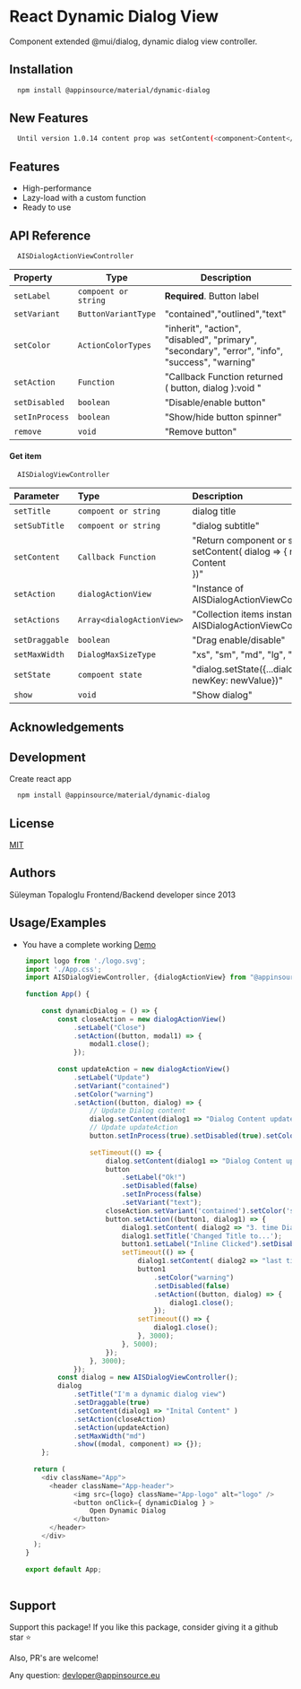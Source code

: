 
# React Dynamic Dialog View

Component extended @mui/dialog, dynamic dialog view controller.
## Installation

```bash
  npm install @appinsource/material/dynamic-dialog
```

## New Features

```bash
  Until version 1.0.14 content prop was setContent(<component>Content</component>), from version 1.1.1 content setContent( dialog => <component>Content</component>)
```
    
## Features

- High-performance
- Lazy-load with a custom function
- Ready to use



## API Reference

```http
  AISDialogActionViewController
```

| Property  | Type                    | Description                |
| :-------- | -------                | ------------------------- |
| `setLabel` | `compoent or string` | **Required**. Button label |
| `setVariant` | `ButtonVariantType` | "contained","outlined","text"|
| `setColor` | `ActionColorTypes` | "inherit", "action", "disabled", "primary", "secondary", "error", "info", "success", "warning" |
| `setAction` | `Function` | "Callback Function returned ( button, dialog ):void "|
| `setDisabled` | `boolean` | "Disable/enable button"|
| `setInProcess` | `boolean` | "Show/hide button spinner"|
| `remove` | `void` | "Remove button"|


#### Get item

```http
  AISDialogViewController
```

| Parameter | Type     | Description                       |
| :-------- | :------- | :-------------------------------- |
| `setTitle` | `compoent or string` | dialog title |
| `setSubTitle` | `compoent or string` | "dialog subtitle"|
| `setContent` | `Callback Function` | "Return component or string setContent( dialog => { return <div>Content<div/>})"|
| `setAction` | `dialogActionView` | "Instance of AISDialogActionViewController"|
| `setActions` | `Array<dialogActionView>` | "Collection items instance of AISDialogActionViewController"|
| `setDraggable` | `boolean` | "Drag enable/disable" |
| `setMaxWidth` | `DialogMaxSizeType` | "xs", "sm", "md", "lg", "xl"|
| `setState` | `compoent state` | "dialog.setState({...dialog.state, newKey: newValue})"|
| `show` | `void` | "Show dialog" |



## Acknowledgements




## Development

Create react app
```bash
  npm install @appinsource/material/dynamic-dialog
```


## License

[MIT](https://choosealicense.com/licenses/mit/)


## Authors



Süleyman Topaloglu Frontend/Backend developer since 2013
## Usage/Examples

 - You have a complete working [Demo](https://codesandbox.io/s/dynamic-react-dialog-view-controller-yop9q5)


```javascript
    import logo from './logo.svg';
    import './App.css';
    import AISDialogViewController, {dialogActionView} from "@appinsource/material/dynamic-dialog"
    
    function App() {
    
        const dynamicDialog = () => {
            const closeAction = new dialogActionView()
                .setLabel("Close")
                .setAction((button, modal1) => {
                    modal1.close();
                });
    
            const updateAction = new dialogActionView()
                .setLabel("Update")
                .setVariant("contained")
                .setColor("warning")
                .setAction((button, dialog) => {
                    // Update Dialog content
                    dialog.setContent(dialog1 => "Dialog Content updated with this text" );
                    // Update updateAction
                    button.setInProcess(true).setDisabled(true).setColor("success");
    
                    setTimeout(() => {
                        dialog.setContent(dialog1 => "Dialog Content updated again with this text" );
                        button
                            .setLabel("Ok!")
                            .setDisabled(false)
                            .setInProcess(false)
                            .setVariant("text");
                        closeAction.setVariant('contained').setColor('success');
                        button.setAction((button1, dialog1) => {
                            dialog1.setContent( dialog2 => "3. time Dialog Content updated, and changed again in 5 sec.");
                            dialog1.setTitle('Changed Title to...');
                            button1.setLabel("Inline Clicked").setDisabled(true);
                            setTimeout(() => {
                                dialog1.setContent( dialog2 => "last time Dialog updatged and closing in 3 sec" );
                                button1
                                    .setColor("warning")
                                    .setDisabled(false)
                                    .setAction((button, dialog) => {
                                        dialog1.close();
                                    });
                                setTimeout(() => {
                                    dialog1.close();
                                }, 3000);
                            }, 5000);
                        });
                    }, 3000);
                });
            const dialog = new AISDialogViewController();
            dialog
                .setTitle("I'm a dynamic dialog view")
                .setDraggable(true)
                .setContent(dialog1 => "Inital Content" )
                .setAction(closeAction)
                .setAction(updateAction)
                .setMaxWidth("md")
                .show((modal, component) => {});
        };
    
      return (
        <div className="App">
          <header className="App-header">
                <img src={logo} className="App-logo" alt="logo" />
                <button onClick={ dynamicDialog } >
                    Open Dynamic Dialog
                </button>
          </header>
        </div>
      );
    }
    
    export default App;
  
```


## Support

  Support this package!
  If you like this package, consider giving it a github star ⭐

  Also, PR's are welcome!
  
  Any question: devloper@appinsource.eu




